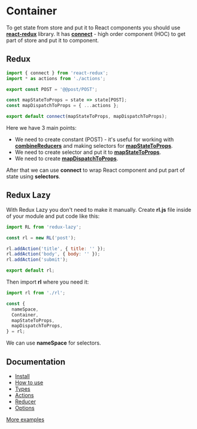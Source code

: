 # Container

To get state from store and put it to React components you should use **[react-redux](https://github.com/reduxjs/react-redux)** library.
It has **[connect](https://github.com/reduxjs/react-redux/blob/master/docs/api.md#connectmapstatetoprops-mapdispatchtoprops-mergeprops-options)** - high order component (HOC) to get part of store and put it to component.

## Redux

```javascript
import { connect } from 'react-redux';
import * as actions from './actions';

export const POST = '@@post/POST';

const mapStateToProps = state => state[POST];
const mapDispatchToProps = { ...actions };

export default connect(mapStateToProps, mapDispatchToProps);
```

Here we have 3 main points:

 * We need to create constant (POST) - it's useful for working with **[combineReducers](https://redux.js.org/basics/reducers#splitting-reducers)** and making selectors for **[mapStateToProps](https://github.com/reduxjs/react-redux/blob/master/docs/api.md#connectmapstatetoprops-mapdispatchtoprops-mergeprops-options)**.
 * We need to create selector and put it to **[mapStateToProps](https://github.com/reduxjs/react-redux/blob/master/docs/api.md#connectmapstatetoprops-mapdispatchtoprops-mergeprops-options)**.
 * We need to create **[mapDispatchToProps](https://github.com/reduxjs/react-redux/blob/master/docs/api.md#connectmapstatetoprops-mapdispatchtoprops-mergeprops-options)**.

After that we can use **connect** to wrap React component and put part of state using **selectors**.

## Redux Lazy

With Redux Lazy you don't need to make it manually.
Create **rl.js** file inside of your module and put code like this:

```javascript
import RL from 'redux-lazy';

const rl = new RL('post');

rl.addAction('title', { title: '' });
rl.addAction('body', { body: '' });
rl.addAction('submit');

export default rl;
```

Then import **rl** where you need it:

```javascript
import rl from './rl';

const {
  nameSpace,
  Container,
  mapStateToProps,
  mapDispatchToProps,
} = rl;
```

We can use **nameSpace** for selectors.


## Documentation

 * [Install](https://github.com/evheniy/redux-lazy/blob/master/docs/install.md)
 * [How to use](https://github.com/evheniy/redux-lazy/blob/master/docs/use.md)
 * [Types](https://github.com/evheniy/redux-lazy/blob/master/docs/types.md)
 * [Actions](https://github.com/evheniy/redux-lazy/blob/master/docs/actions.md)
 * [Reducer](https://github.com/evheniy/redux-lazy/blob/master/docs/reducer.md)
 * [Options](https://github.com/evheniy/redux-lazy/blob/master/docs/options.md)

[More examples](https://github.com/evheniy/redux-lazy/blob/master/tests/container.jsx)
